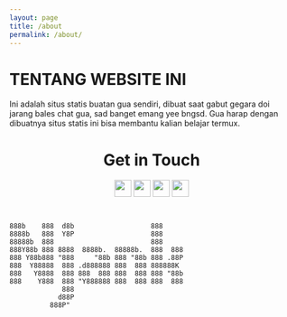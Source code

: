 ```yaml
---
layout: page
title: /about
permalink: /about/
---
```


# TENTANG WEBSITE INI
Ini adalah situs statis buatan gua sendiri, dibuat saat gabut gegara doi jarang bales chat gua, sad banget emang yee bngsd. Gua harap dengan dibuatnya situs statis ini bisa membantu kalian belajar termux.

<div align="center"><h1>Get in Touch</h1>
<a href="https://instagram.com/n74nk420"><img src="https://www.iconsdb.com/icons/preview/white/instagram-4-xxl.png" width="30" /></a>
<a href="https://facebook.com/njnk.xnxx"><img src="https://www.iconsdb.com/icons/preview/white/facebook-4-xxl.png" width="30" /></a>
<a href="https://youtube.com/NjankSoekamti"><img src="https://www.iconsdb.com/icons/preview/white/youtube-4-xxl.png" width="30" /></a>
<a href="https://github.com/N74NK"><img src="https://www.iconsdb.com/icons/preview/white/github-9-xxl.png" width="30" /></a>
</div>

```


888b    888  d8b                   888      
8888b   888  Y8P                   888      
88888b  888                        888      
888Y88b 888 8888  8888b.  88888b.  888  888 
888 Y88b888 "888     "88b 888 "88b 888 .88P 
888  Y88888  888 .d888888 888  888 888888K  
888   Y8888  888 888  888 888  888 888 "88b 
888    Y888  888 "Y888888 888  888 888  888 
             888                            
            d88P                            
          888P" 
```
